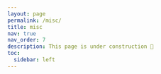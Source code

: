```yaml
---
layout: page
permalink: /misc/
title: misc
nav: true
nav_order: 7
description: This page is under construction 🚧
toc:
  sidebar: left
---
```

